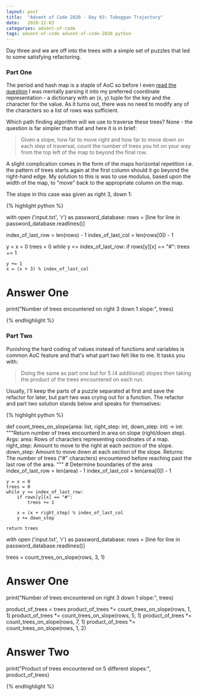 ```yaml
---
layout: post
title:  "Advent of Code 2020 - Day 03: Toboggan Trajectory"
date:   2020-12-03 
categories: advent-of-code
tags: advent-of-code advent-of-code-2020 python
---
```


Day three and we are off into the trees with a simple set of puzzles that
led to some satisfying refactoring.

### Part One

The period and hash map is a staple of AoC so before I even
[read the question](https://adventofcode.com/2020/day/3) I was
mentally parsing it into my preferred coordinate representation - a dictionary
with an (x, y) tuple for the key and the character for the value. As it turns
out, there was no need to modify any of the characters so a list of rows was
sufficient.

Which path finding algorithm will we use to traverse these trees? None - the
question is far simpler than that and here it is in brief:

> Given a slope, how far to move right and how far to move down on each step
of traversal, count the number of trees you hit on your way from the top left
of the map to beyond the final row.

A slight complication comes in the form of the maps horizontal repetition i.e.
the pattern of trees starts again at the first column should it go beyond the
right-hand edge. My solution to this is was to use modulus, based upon the
width of the map, to "move" back to the appropriate column on the map.

The slope in this case was given as right 3, down 1:

{% highlight python %}

with open ('input.txt', 'r') as password_database:
    rows = [line for line in password_database.readlines()]

index_of_last_row = len(rows) - 1
index_of_last_col = len(rows[0]) - 1

y = x = 0
trees = 0
while y <= index_of_last_row:
    if rows[y][x] == "#":
        trees += 1

    y += 1
    x = (x + 3) % index_of_last_col

# Answer One
print("Number of trees encountered on right 3 down 1 slope:", trees)

{% endhighlight %}

### Part Two

Punishing the hard coding of values instead of functions and variables is
common AoC feature and that's what part two felt like to me. It tasks you with:

> Doing the same as part one but for 5 (4 additional) slopes then taking the
product of the trees encountered on each run.

Usually, I'll keep the parts of a puzzle separated at first and save the
refactor for later, but part two was crying out for a function. The refactor
and part two solution stands below and speaks for themselves:

{%  highlight python %}

def count_trees_on_slope(area: list, right_step: int, down_step: int) -> int:
    """Return number of trees encounterd in area on slope (right/down step).
    Args:
        area: Rows of characters representing coordinates of a map.
        right_step: Amount to move to the right at each section of the slope.
        down_step: Amount to move down at each section of the slope.
    Returns:
        The number of trees ("#" characters) encountered before reaching past
        the last row of the area.
    """
    # Determine boundaries of the area
    index_of_last_row = len(area) - 1
    index_of_last_col = len(area[0]) - 1

    y = x = 0
    trees = 0
    while y <= index_of_last_row:
        if rows[y][x] == "#":
            trees += 1

        x = (x + right_step) % index_of_last_col
        y += down_step

    return trees


with open ('input.txt', 'r') as password_database:
    rows = [line for line in password_database.readlines()]

trees = count_trees_on_slope(rows, 3, 1)

# Answer One
print("Number of trees encountered on right 3 down 1 slope:", trees)

product_of_trees = trees
product_of_trees *= count_trees_on_slope(rows, 1, 1)
product_of_trees *= count_trees_on_slope(rows, 5, 1)
product_of_trees *= count_trees_on_slope(rows, 7, 1)
product_of_trees *= count_trees_on_slope(rows, 1, 2)

# Answer Two
print("Product of trees encountered on 5 different slopes:", product_of_trees)

{% endhighlight %}
